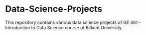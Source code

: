 # Data-Science-Projects
This repository contains various data science projects of GE 461 - Introduction to Data Science course of Bilkent University.
